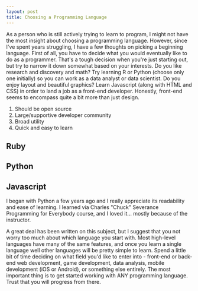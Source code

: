 ```yaml
---
layout: post
title: Choosing a Programming Language
---
```


As a person who is still actively trying to learn to program, I might not have the most insight about choosing a programming language. 
However, since I've spent years struggling, I have a few thoughts on picking a beginning language. First of all, you have to decide what
you would eventually like to do as a programmer. That's a tough decision when you're just starting out, but try to narrow it down somewhat
based on your interests. Do you like research and discovery and math? Try learning R or Python (choose only one initially) so you can work
as a data analyst or data scientist. Do you enjoy layout and beautiful graphics? Learn Javascript (along with HTML and CSS) in order to land
a job as a front-end developer. Honestly, front-end seems to encompass quite a bit more than just design. 

1. Should be open source 
2. Large/supportive developer community
3. Broad utility
4. Quick and easy to learn

## Ruby

## Python

## Javascript


I began with Python a few years ago and I really appreciate its readability and ease of learning. I learned via Charles "Chuck" Severance 
Programming for Everybody course, and I loved it... mostly because of the instructor. 

A great deal has been written on this subject, but I suggest that you not worry too much about which language you start with. Most high-level languages have many of the same features, and once you learn a single language well other languages will be pretty simple to learn. Spend a little bit of time deciding on what field you'd like to enter into - front-end or back-end web development, game development, data analysis, mobile development (iOS or Android), or something else entirely. The most important thing is to get started working with ANY programming language. Trust that you will progress from there.
